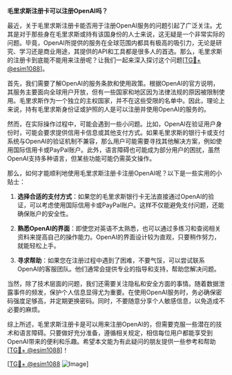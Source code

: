 **毛里求斯注册卡可以注册OpenAI吗？**

最近，关于毛里求斯注册卡能否用于注册OpenAI服务的问题引起了广泛关注。尤其是对于那些身在毛里求斯或持有该国身份的人士来说，这无疑是一个非常实际的问题。毕竟，OpenAI所提供的服务在全球范围内都具有极高的吸引力，无论是研究、学习还是商业用途，其提供的API和工具都是很多人的首选。那么，毛里求斯的注册卡到底能不能用来注册呢？让我们一起来深入探讨这个问题[[TG💪+ @esim1088](https://t.me/s/esim1088)]。

首先，我们需要了解OpenAI的服务条款和使用政策。根据OpenAI的官方说明，其服务主要面向全球用户开放，但有一些国家和地区因为法律法规的原因被限制使用。毛里求斯作为一个独立的主权国家，并不在这些受限的名单中。因此，理论上来说，持有毛里求斯身份证或护照的人是可以注册并使用OpenAI的服务的。

然而，在实际操作过程中，可能会遇到一些小问题。比如，OpenAI在验证用户身份时，可能会要求提供信用卡信息或其他支付方式。如果毛里求斯的银行卡或支付系统与OpenAI的验证机制不兼容，那么用户可能需要寻找其他解决方案，例如使用国际信用卡或PayPal账户。此外，语言障碍也可能成为部分用户的困扰，虽然OpenAI支持多种语言，但某些功能可能仍需英文操作。

那么，如何才能顺利地使用毛里求斯注册卡注册OpenAI呢？以下是一些实用的小贴士：

1. **选择合适的支付方式**：如果您的毛里求斯银行卡无法直接通过OpenAI的验证，可以考虑使用国际信用卡或PayPal账户。这样不仅能避免支付问题，还能确保账户的安全性。

2. **熟悉OpenAI的界面**：即使您对英语不太熟悉，也可以通过多练习和查阅相关资料来提高自己的操作能力。OpenAI的界面设计较为直观，只要稍作努力，就能轻松上手。

3. **寻求帮助**：如果您在注册过程中遇到了困难，不要气馁，可以尝试联系OpenAI的客服团队。他们通常会提供专业的指导和支持，帮助您解决问题。

当然，除了技术层面的问题，我们还需要关注隐私和安全方面的事情。随着数据泄露事件的频发，保护个人信息显得尤为重要。在使用OpenAI服务时，务必确保密码强度足够高，并定期更换密码。同时，不要随意分享个人敏感信息，以免造成不必要的麻烦。

综上所述，毛里求斯注册卡是可以用来注册OpenAI的，但需要克服一些潜在的技术和语言障碍。只要做好充分准备，遵循相关规定，相信每位用户都能享受到OpenAI带来的便利和乐趣。希望本文能为有此疑问的朋友提供一些参考和帮助[[TG💪+ @esim1088](https://t.me/s/esim1088)]！

[[TG💪+ @esim1088](https://t.me/s/esim1088) ![Image](https://i.postimg.cc/4NQfJmqS/Snipaste-2025-05-13-00-14-12.png)]